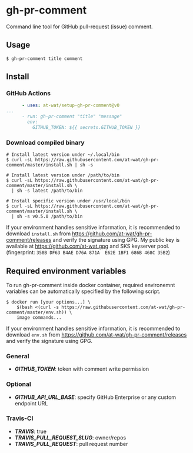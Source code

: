 # gh-pr-comment

Command line tool for GitHub pull-request (issue) comment.

## Usage

```
$ gh-pr-comment title comment
```

## Install

### GitHub Actions
```yaml
      - uses: at-wat/setup-gh-pr-comment@v0
...
      - run: gh-pr-comment "title" "message"
        env:
          GITHUB_TOKEN: ${{ secrets.GITHUB_TOKEN }}
```

### Download compiled binary
```shell
# Install latest version under ~/.local/bin
$ curl -sL https://raw.githubusercontent.com/at-wat/gh-pr-comment/master/install.sh | sh -s

# Install latest version under /path/to/bin
$ curl -sL https://raw.githubusercontent.com/at-wat/gh-pr-comment/master/install.sh \
  | sh -s latest /path/to/bin

# Install specific version under /usr/local/bin
$ curl -sL https://raw.githubusercontent.com/at-wat/gh-pr-comment/master/install.sh \
  | sh -s v0.5.0 /path/to/bin
```

If your environment handles sensitive information, it is recommended to download `install.sh` from https://github.com/at-wat/gh-pr-comment/releases and verify the signature using GPG.
My public key is available at https://github.com/at-wat.gpg and SKS keyserver pool.
(fingerprint: `358B DF63 B4AE D76A 871A  E62E 1BF1 686B 468C 35B2`)

## Required environment variables

To run gh-pr-comment inside docker container, required environemnt variables can be automatically specified by the following script.
```shell
$ docker run [your options...] \
    $(bash <(curl -s https://raw.githubusercontent.com/at-wat/gh-pr-comment/master/env.sh)) \
    image commands...
```

If your environment handles sensitive information, it is recommended to download `env.sh` from https://github.com/at-wat/gh-pr-comment/releases and verify the signature using GPG.

### General
- ***GITHUB\_TOKEN***: token with comment write permission

### Optional
- ***GITHUB\_API\_URL\_BASE***: specify GitHub Enterprise or any custom endpoint URL

### Travis-CI
- ***TRAVIS***: true
- ***TRAVIS\_PULL\_REQUEST\_SLUG***: owner/repos
- ***TRAVIS\_PULL\_REQUEST***: pull request number
